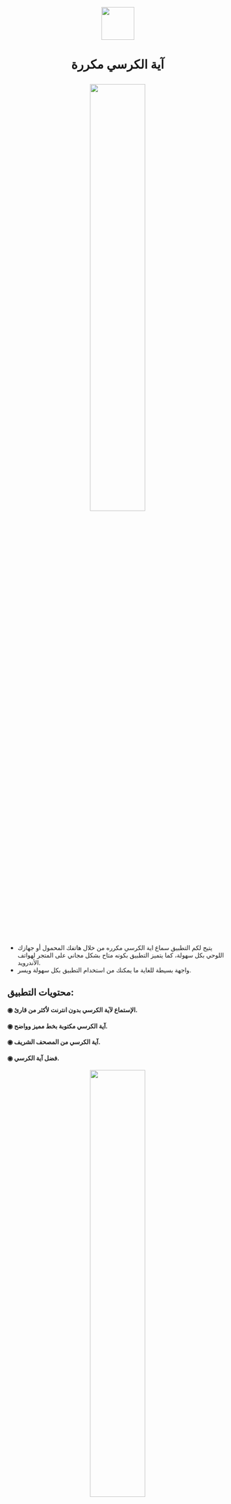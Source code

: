 <p align="center">
  <img src="https://walid-fekry.com/img/ayat-alkorsi/logo.png" width="75" height="75" align=”middle”/>
</p>

<h1><p align="center">آية الكرسي مكررة</p></h1>


<p align="center">
  <img src="https://walid-fekry.com/img/ayat-alkorsi/screen_1.png" width="50%" height="50%" align=”middle”>
</p>

- يتيح لكم التطبيق سماع اية الكرسي مكرره من خلال هاتفك المحمول أو جهازك اللوحي بكل سهولة، كما يتميز التطبيق بكونه متاح بشكل مجاني على المتجر لهواتف الأندرويد.
- واجهة بسيطة للغاية ما يمكنك من استخدام التطبيق بكل سهولة ويسر.

## محتويات التطبيق:
#### ◉ الإستماع لآية الكرسي بدون انترنت لأكثر من قارئ.
#### ◉ آية الكرسي مكتوبة بخط مميز وواضح.
#### ◉ آية الكرسي من المصحف الشريف.
#### ◉ فضل آية الكرسي.

<p align="center">
  <img src="https://walid-fekry.com/img/ayat-alkorsi/screen_2.png" width="50%" height="50%" align=”middle”>
</p>

#### التطبيق قيد التطوير وسيتم إضافة المزيد من المزايا قريبًا، يمكن للجميع المساعدة في تطوير التطبيق.


## روابط لتحميل التطبيق :
 - [للأندرويد](https://play.google.com/store/apps/details?id=com.walid.ayatalkorsi) 
 - [للهواوي](https://appgallery.huawei.com/#/app/C105472753) 


# Walid Fekry
